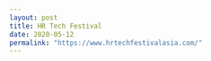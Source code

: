 ```yaml
---
layout: post
title: HR Tech Festival 
date: 2020-05-12
permalink: "https://www.hrtechfestivalasia.com/"
---
```

